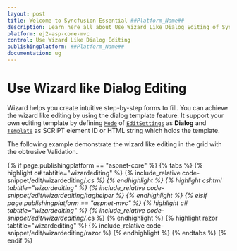 ```yaml
---
layout: post
title: Welcome to Syncfusion Essential ##Platform_Name##
description: Learn here all about Use Wizard Like Dialog Editing of Syncfusion Essential ##Platform_Name## widgets based on HTML5 and jQuery.
platform: ej2-asp-core-mvc
control: Use Wizard Like Dialog Editing
publishingplatform: ##Platform_Name##
documentation: ug
---
```



# Use Wizard like Dialog Editing

Wizard helps you create intuitive step-by-step forms to fill. You can achieve the wizard like editing by using the dialog template feature. It support your own editing template by defining [`Mode`](https://help.syncfusion.com/cr/aspnetcore-js2/Syncfusion.EJ2.Grids.GridEditSettings.html#Syncfusion_EJ2_Grids_GridEditSettings_Mode) of [`EditSettings`](https://help.syncfusion.com/cr/aspnetcore-js2/Syncfusion.EJ2.Grids.GridEditSettings.html) as **Dialog** and [`Template`](https://help.syncfusion.com/cr/aspnetcore-js2/Syncfusion.EJ2.Grids.GridEditSettings.html#Syncfusion_EJ2_Grids_GridEditSettings_Template) as SCRIPT element ID or HTML string which holds the template.

The following example demonstrate the wizard like editing in the grid with the obtrusive Validation.

{% if page.publishingplatform == "aspnet-core" %}
{% tabs %}
{% highlight c# tabtitle="wizardediting" %}
{% include_relative code-snippet/edit/wizardediting/*.cs %}
{% endhighlight %}
{% highlight cshtml tabtitle="wizardediting" %}
{% include_relative code-snippet/edit/wizardediting/taghelper %}
{% endhighlight %}
{% elsif page.publishingplatform == "aspnet-mvc" %}
{% highlight c# tabtitle="wizardediting" %}
{% include_relative code-snippet/edit/wizardediting/*.cs %}
{% endhighlight %}
{% highlight razor tabtitle="wizardediting" %}
{% include_relative code-snippet/edit/wizardediting/razor %}
{% endhighlight %}
{% endtabs %}
{% endif %}


